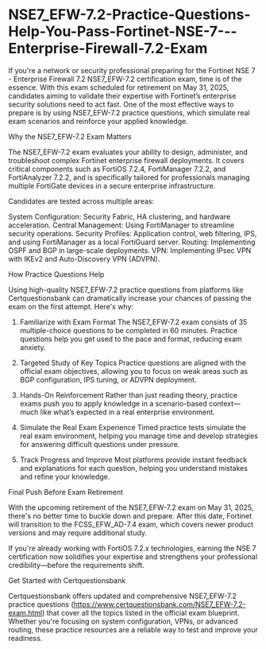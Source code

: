 # NSE7_EFW-7.2-Practice-Questions-Help-You-Pass-Fortinet-NSE-7---Enterprise-Firewall-7.2-Exam
If you're a network or security professional preparing for the Fortinet NSE 7 - Enterprise Firewall 7.2 NSE7_EFW-7.2 certification exam, time is of the essence.
With this exam scheduled for retirement on May 31, 2025, candidates aiming to validate their expertise with Fortinet’s enterprise security solutions need to act fast. One of the most effective ways to prepare is by using NSE7_EFW-7.2 practice questions, which simulate real exam scenarios and reinforce your applied knowledge.

Why the NSE7_EFW-7.2 Exam Matters

The NSE7_EFW-7.2 exam evaluates your ability to design, administer, and troubleshoot complex Fortinet enterprise firewall deployments. It covers critical components such as FortiOS 7.2.4, FortiManager 7.2.2, and FortiAnalyzer 7.2.2, and is specifically tailored for professionals managing multiple FortiGate devices in a secure enterprise infrastructure.

Candidates are tested across multiple areas:

System Configuration: Security Fabric, HA clustering, and hardware acceleration.
Central Management: Using FortiManager to streamline security operations.
Security Profiles: Application control, web filtering, IPS, and using FortiManager as a local FortiGuard server.
Routing: Implementing OSPF and BGP in large-scale deployments.
VPN: Implementing IPsec VPN with IKEv2 and Auto-Discovery VPN (ADVPN).

How Practice Questions Help

Using high-quality NSE7_EFW-7.2 practice questions from platforms like Certquestionsbank can dramatically increase your chances of passing the exam on the first attempt. Here's why:

1. Familiarize with Exam Format
The NSE7_EFW-7.2 exam consists of 35 multiple-choice questions to be completed in 60 minutes. Practice questions help you get used to the pace and format, reducing exam anxiety.

2. Targeted Study of Key Topics
Practice questions are aligned with the official exam objectives, allowing you to focus on weak areas such as BGP configuration, IPS tuning, or ADVPN deployment.

3. Hands-On Reinforcement
Rather than just reading theory, practice exams push you to apply knowledge in a scenario-based context—much like what’s expected in a real enterprise environment.

4. Simulate the Real Exam Experience
Timed practice tests simulate the real exam environment, helping you manage time and develop strategies for answering difficult questions under pressure.

5. Track Progress and Improve
Most platforms provide instant feedback and explanations for each question, helping you understand mistakes and refine your knowledge.

Final Push Before Exam Retirement

With the upcoming retirement of the NSE7_EFW-7.2 exam on May 31, 2025, there's no better time to buckle down and prepare. After this date, Fortinet will transition to the FCSS_EFW_AD-7.4 exam, which covers newer product versions and may require additional study.

If you're already working with FortiOS 7.2.x technologies, earning the NSE 7 certification now solidifies your expertise and strengthens your professional credibility—before the requirements shift.

Get Started with Certquestionsbank

Certquestionsbank offers updated and comprehensive NSE7_EFW-7.2 practice questions (https://www.certquestionsbank.com/NSE7_EFW-7.2-exam.html) that cover all the topics listed in the official exam blueprint. Whether you're focusing on system configuration, VPNs, or advanced routing, these practice resources are a reliable way to test and improve your readiness.
